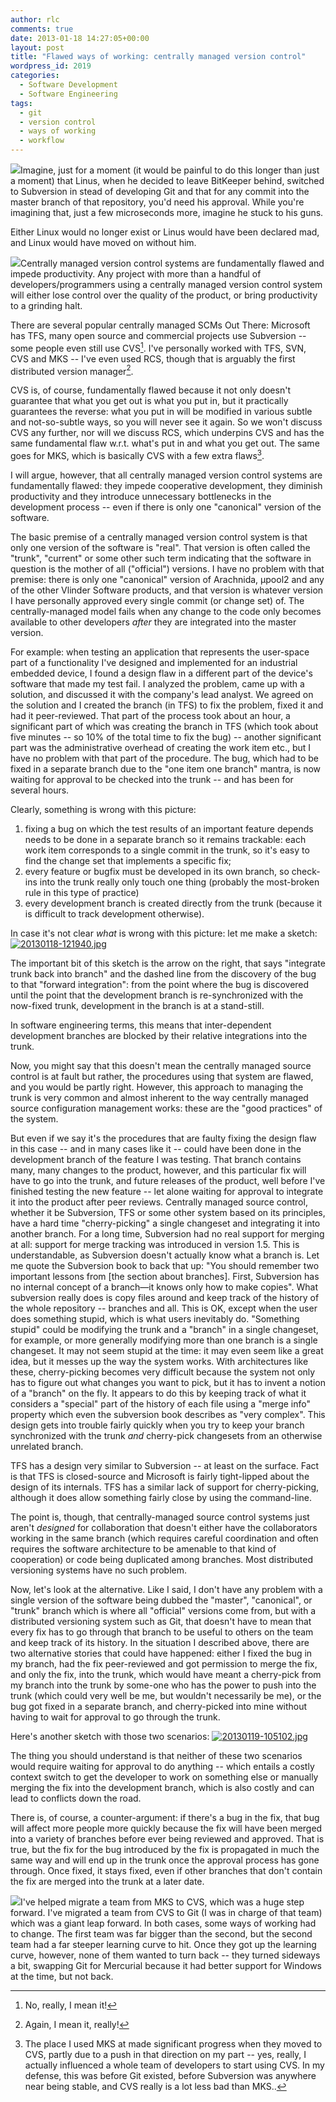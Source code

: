 ```yaml
---
author: rlc
comments: true
date: 2013-01-18 14:27:05+00:00
layout: post
title: "Flawed ways of working: centrally managed version control"
wordpress_id: 2019
categories:
  - Software Development
  - Software Engineering
tags:
  - git
  - version control
  - ways of working
  - workflow
---
```


<!--more-->

[![](http://geekandpoke.typepad.com/.a/6a00d8341d3df553ef017c330f2ae8970b-pi)](http://geekandpoke.typepad.com/.a/6a00d8341d3df553ef017c330f2ae8970b-pi)Imagine, just for a moment (it would be painful to do this longer than just a moment) that Linus, when he decided to leave BitKeeper behind, switched to Subversion in stead of developing Git and that for any commit into the master branch of that repository, you'd need his approval. While you're imagining that, just a few microseconds more, imagine he stuck to his guns.

Either Linux would no longer exist or Linus would have been declared mad, and Linux would have moved on without him.

[![](http://geekandpoke.typepad.com/.a/6a00d8341d3df553ef0134849ab5bb970c-pi)](http://geekandpoke.typepad.com/geekandpoke/2010/06/real-coders-help-each-other.html)Centrally managed version control systems are fundamentally flawed and impede productivity. Any project with more than a handful of developers/programmers using a centrally managed version control system will either lose control over the quality of the product, or bring productivity to a grinding halt.

There are several popular centrally managed SCMs Out There: Microsoft has TFS, many open source and commercial projects use Subversion -- some people even still use CVS[^1]. I've personally worked with TFS, SVN, CVS and MKS -- I've even used RCS, though that is arguably the first distributed version manager[^2].

[^1]: No, really, I mean it!
[^2]: Again, I mean it, really!

CVS is, of course, fundamentally flawed because it not only doesn't guarantee that what you get out is what you put in, but it practically guarantees the reverse: what you put in will be modified in various subtle and not-so-subtle ways, so you will never see it again. So we won't discuss CVS any further, nor will we discuss RCS, which underpins CVS and has the same fundamental flaw w.r.t. what's put in and what you get out. The same goes for MKS, which is basically CVS with a few extra flaws[^3].

[^3]: The place I used MKS at made significant progress when they moved to CVS, partly due to a push in that direction on my part -- yes, really, I actually influenced a whole team of developers to start using CVS. In my defense, this was before Git existed, before Subversion was anywhere near being stable, and CVS really is a lot less bad than MKS..

I will argue, however, that all centrally managed version control systems are fundamentally flawed: they impede cooperative development, they diminish productivity and they introduce unnecessary bottlenecks in the development process -- even if there is only one "canonical" version of the software.

The basic premise of a centrally managed version control system is that only one version of the software is "real". That version is often called the "trunk", "current" or some other such term indicating that the software in question is the mother of all ("official") versions. I have no problem with that premise: there is only one "canonical" version of Arachnida, µpool2 and any of the other Vlinder Software products, and that version is whatever version I have personally approved every single commit (or change set) of. The centrally-managed model fails when any change to the code only becomes available to other developers _after_ they are integrated into the master version.

For example: when testing an application that represents the user-space part of a functionality I've designed and implemented for an industrial embedded device, I found a design flaw in a different part of the device's software that made my test fail. I analyzed the problem, came up with a solution, and discussed it with the company's lead analyst. We agreed on the solution and I created the branch (in TFS) to fix the problem, fixed it and had it peer-reviewed. That part of the process took about an hour, a significant part of which was creating the branch in TFS (which took about five minutes -- so 10% of the total time to fix the bug) -- another significant part was the administrative overhead of creating the work item etc., but I have no problem with that part of the procedure. The bug, which had to be fixed in a separate branch due to the "one item one branch" mantra, is now waiting for approval to be checked into the trunk -- and has been for several hours.

Clearly, something is wrong with this picture:

1. fixing a bug on which the test results of an important feature depends needs to be done in a separate branch so it remains trackable: each work item corresponds to a single commit in the trunk, so it's easy to find the change set that implements a specific fix;
2. every feature or bugfix must be developed in its own branch, so check-ins into the trunk really only touch one thing (probably the most-broken rule in this type of practice)
3. every development branch is created directly from the trunk (because it is difficult to track development otherwise).

In case it's not clear _what_ is wrong with this picture: let me make a sketch:[![20130118-121940.jpg](/assets/2013/01/20130118-121940.jpg)](/assets/2013/01/20130118-121940.jpg)

The important bit of this sketch is the arrow on the right, that says "integrate trunk back into branch" and the dashed line from the discovery of the bug to that "forward integration": from the point where the bug is discovered until the point that the development branch is re-synchronized with the now-fixed trunk, development in the branch is at a stand-still.

In software engineering terms, this means that inter-dependent development branches are blocked by their relative integrations into the trunk.

Now, you might say that this doesn't mean the centrally managed source control is at fault but rather, the procedures using that system are flawed, and you would be partly right. However, this approach to managing the trunk is very common and almost inherent to the way centrally managed source configuration management works: these are the "good practices" of the system.

But even if we say it's the procedures that are faulty fixing the design flaw in this case -- and in many cases like it -- could have been done in the development branch of the feature I was testing. That branch contains many, many changes to the product, however, and this particular fix will have to go into the trunk, and future releases of the product, well before I've finished testing the new feature -- let alone waiting for approval to integrate it into the product after peer reviews. Centrally managed source control, whether it be Subversion, TFS or some other system based on its principles, have a hard time "cherry-picking" a single changeset and integrating it into another branch. For a long time, Subversion had no real support for merging at all: support for merge tracking was introduced in version 1.5. This is understandable, as Subversion doesn't actually know what a branch is. Let me quote the Subversion book to back that up: "You should remember two important lessons from [the section about branches]. First, Subversion has no internal concept of a branch—it knows only how to make copies". What subversion really does is copy files around and keep track of the history of the whole repository -- branches and all. This is OK, except when the user does something stupid, which is what users inevitably do. "Something stupid" could be modifying the trunk and a "branch" in a single changeset, for example, or more generally modifying more than one branch is a single changeset. It may not seem stupid at the time: it may even seem like a great idea, but it messes up the way the system works. With architectures like these, cherry-picking becomes very difficult because the system not only has to figure out what changes you want to pick, but it has to invent a notion of a "branch" on the fly. It appears to do this by keeping track of what it considers a "special" part of the history of each file using a "merge info" property which even the subversion book describes as "very complex". This design gets into trouble fairly quickly when you try to keep your branch synchronized with the trunk _and_ cherry-pick changesets from an otherwise unrelated branch.

TFS has a design very similar to Subversion -- at least on the surface. Fact is that TFS is closed-source and Microsoft is fairly tight-lipped about the design of its internals. TFS has a similar lack of support for cherry-picking, although it does allow something fairly close by using the command-line.

The point is, though, that centrally-managed source control systems just aren't _designed_ for collaboration that doesn't either have the collaborators working in the same branch (which requires careful coordination and often requires the software architecture to be amenable to that kind of cooperation) or code being duplicated among branches. Most distributed versioning systems have no such problem.

Now, let's look at the alternative. Like I said, I don't have any problem with a single version of the software being dubbed the "master", "canonical", or "trunk" branch which is where all "official" versions come from, but with a distributed versioning system such as Git, that doesn't have to mean that every fix has to go through that branch to be useful to others on the team and keep track of its history. In the situation I described above, there are two alternative stories that could have happened: either I fixed the bug in my branch, had the fix peer-reviewed and got permission to merge the fix, and only the fix, into the trunk, which would have meant a cherry-pick from my branch into the trunk by some-one who has the power to push into the trunk (which could very well be me, but wouldn't necessarily be me), or the bug got fixed in a separate branch, and cherry-picked into mine without having to wait for approval to go through the trunk.

Here's another sketch with those two scenarios:
[![20130119-105102.jpg](/assets/2013/01/20130119-105102.jpg)](/assets/2013/01/20130119-105102.jpg)

The thing you should understand is that neither of these two scenarios would require waiting for approval to do anything -- which entails a costly context switch to get the developer to work on something else or manually merging the fix into the development branch, which is also costly and can lead to conflicts down the road.

There is, of course, a counter-argument: if there's a bug in the fix, that bug will affect more people more quickly because the fix will have been merged into a variety of branches before ever being reviewed and approved. That is true, but the fix for the bug introduced by the fix is propagated in much the same way and will end up in the trunk once the approval process has gone through. Once fixed, it stays fixed, even if other branches that don't contain the fix are merged into the trunk at a later date.

[![](http://geekandpoke.typepad.com/.a/6a00d8341d3df553ef017743a87369970d-pi)](http://geekandpoke.typepad.com/geekandpoke/2012/07/simply-explained-2.html)I've helped migrate a team from MKS to CVS, which was a huge step forward. I've migrated a team from CVS to Git (I was in charge of that team) which was a giant leap forward. In both cases, some ways of working had to change. The first team was far bigger than the second, but the second team had a far steeper learning curve to hit. Once they got up the learning curve, however, none of them wanted to turn back -- they turned sideways a bit, swapping Git for Mercurial because it had better support for Windows at the time, but not back.
